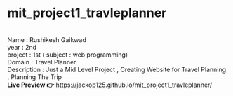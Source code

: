 # mit_project1_travleplanner
 
<br>
Name : Rushikesh Gaikwad <br>
year : 2nd<br>
project : 1st  ( subject : web programming)<br>
Domain : Travel Planner <br>
Description : Just a Mid Level Project , Creating Website for Travel Planning , Planning The Trip<br>
<b>Live Preview 👉</b>  https://jackop125.github.io/mit_project1_travleplanner/
